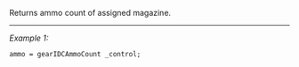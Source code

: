 Returns ammo count of assigned magazine.


---
*Example 1:*
```sqf
ammo = gearIDCAmmoCount _control;
```